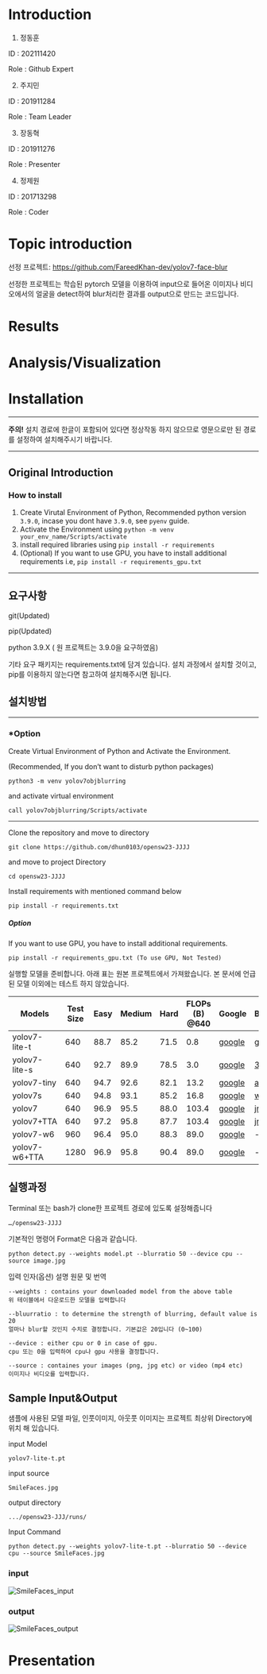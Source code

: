 # Introduction

1. 정동훈

ID : 202111420

Role : Github Expert


2. 주지민

ID : 201911284

Role : Team Leader


3. 장동혁

ID : 201911276

Role : Presenter


4. 정제원

ID : 201713298

Role : Coder


# Topic introduction

선정 프로젝트:
https://github.com/FareedKhan-dev/yolov7-face-blur

선정한 프로젝트는 학습된 pytorch 모델을 이용하여 input으로 들어온 이미지나 비디오에서의 얼굴을 detect하여 blur처리한 결과를 output으로 만드는 코드입니다.


# Results


# Analysis/Visualization


# Installation
---

**주의!** 
 설치 경로에 한글이 포함되어 있다면 정상작동 하지 않으므로 영문으로만 된 경로를 설정하여 설치해주시기 바랍니다.

---
Original Introduction
---
### How to install
1. Create Virutal Environment of Python, Recommended python version `3.9.0`, incase you dont have `3.9.0`, see `pyenv` guide.
2. Activate the Environment using `python -m venv your_env_name/Scripts/activate`
3. install required libraries using `pip install -r requirements`
4. (Optional) If you want to use GPU, you have to install additional requirements i.e, `pip install -r requirements_gpu.txt` 

---

## 요구사항

git(Updated)

pip(Updated)

python 3.9.X ( 원 프로젝트는 3.9.0을 요구하였음)

기타 요구 패키지는 requirements.txt에 담겨 있습니다. 설치 과정에서 설치할 것이고, pip를 이용하지 않는다면 참고하여 설치해주시면 됩니다.


## 설치방법

-----

### \*Option 
Create Virtual Environment of Python and Activate the Environment.

(Recommended, If you don’t want to disturb python packages)

    python3 -m venv yolov7objblurring

 and activate virtual environment
 
    call yolov7objblurring/Scripts/activate
    
-----

Clone the repository and move to directory

    git clone https://github.com/dhun0103/opensw23-JJJJ
    
and move to project Directory

    cd opensw23-JJJJ
      
Install requirements with mentioned command below

    pip install -r requirements.txt

##### Option

If you want to use GPU, you have to install additional requirements.

    pip install -r requirements_gpu.txt (To use GPU, Not Tested)

실행할 모델을 준비합니다. 아래 표는 원본 프로젝트에서 가져왔습니다. 본 문서에 언급된 모델 이외에는 테스트 하지 않았습니다.

| Models           |  Test Size | Easy  | Medium | Hard  | FLOPs (B) @640 | Google | Baidu |
| -----------------| ---------- | ----- | ------ | ----- | -------------- | ------ | ----- |
| yolov7-lite-t    | 640        | 88.7  | 85.2   | 71.5  |  0.8           | [google](https://drive.google.com/file/d/1HNXd9EdS-BJ4dk7t1xJDFfr1JIHjd5yb/view?usp=sharing) | [gsmn](https://pan.baidu.com/s/1oxlJVveUgHUQs4UiR26aCw) |
| yolov7-lite-s    | 640        | 92.7  | 89.9   | 78.5  |  3.0           | [google](https://drive.google.com/file/d/1MIC5vD4zqRLF_uEZHzjW_f-G3TsfaOAf/view?usp=sharing) | [3sp4](https://pan.baidu.com/s/1f_DD1gZ1AUGLFKHoPNq10Q) |
| yolov7-tiny      | 640        | 94.7  | 92.6   | 82.1  |  13.2          | [google](https://drive.google.com/file/d/1Mona-I4PclJr5mjX1qb8dgDeMpYyBcwM/view?usp=sharing) | [aujs](https://pan.baidu.com/s/1IzHLQc2RbPyuDgEqgY8hUg) |
| yolov7s          | 640        | 94.8  | 93.1   | 85.2  |  16.8          | [google](https://drive.google.com/file/d/1_ZjnNF_JKHVlq41EgEqMoGE2TtQ3SYmZ/view?usp=sharing) | [w72z](https://pan.baidu.com/s/1fZfZTH7qSdN-0zTk5iCcnA) |
| yolov7           | 640        | 96.9  | 95.5   | 88.0  |  103.4         | [google](https://drive.google.com/file/d/1oIaGXFd4goyBvB1mYDK24GLof53H9ZYo/view?usp=sharing) | [jrj6](https://pan.baidu.com/s/1PiEnSaogvjkNvRLHctBz9A) |
| yolov7+TTA       | 640        | 97.2  | 95.8   | 87.7  |  103.4         | [google](https://drive.google.com/file/d/1oIaGXFd4goyBvB1mYDK24GLof53H9ZYo/view?usp=sharing) | [jrj6](https://pan.baidu.com/s/1PiEnSaogvjkNvRLHctBz9A) |
| yolov7-w6        | 960        | 96.4  | 95.0   | 88.3  |  89.0          | [google](https://drive.google.com/file/d/1U_kH7Xa_9-2RK2hnyvsyMLKdYB0h4MJS/view?usp=sharing) | - |
| yolov7-w6+TTA    | 1280       | 96.9  | 95.8   | 90.4  |  89.0          | [google](https://drive.google.com/file/d/1U_kH7Xa_9-2RK2hnyvsyMLKdYB0h4MJS/view?usp=sharing) | - |


## 실행과정

Terminal 또는 bash가 clone한 프로젝트 경로에 있도록 설정해줍니다

    …/opensw23-JJJJ

기본적인 명령어 Format은 다음과 같습니다.

    python detect.py --weights model.pt --blurratio 50 --device cpu --source image.jpg

입력 인자(옵션) 설명 원문 및 번역
    
    --weights : contains your downloaded model from the above table
    위 테이블에서 다운로드한 모델을 입력합니다
   
    --bluurratio : to determine the strength of blurring, default value is 20
    얼마나 blur할 것인지 수치로 결정합니다. 기본값은 20입니다 (0~100)
    
    --device : either cpu or 0 in case of gpu.
    cpu 또는 0을 입력하여 cpu나 gpu 사용을 결정합니다.
    
    --source : containes your images (png, jpg etc) or video (mp4 etc)
    이미지나 비디오를 입력합니다.

## Sample Input&Output

샘플에 사용된 모델 파일, 인풋이미지, 아웃풋 이미지는 프로젝트 최상위 Directory에 위치 해 있습니다.

input Model

    yolov7-lite-t.pt

input source 

    SmileFaces.jpg

output directory

    .../opensw23-JJJ/runs/

Input Command

    python detect.py --weights yolov7-lite-t.pt --blurratio 50 --device cpu --source SmileFaces.jpg

### input

![SmileFaces_input](https://github.com/dhun0103/opensw23-JJJJ/assets/50978743/316a6a93-ccda-41f0-b094-aa77f23d9244)

### output

![SmileFaces_output](https://github.com/dhun0103/opensw23-JJJJ/assets/50978743/41b4a7f7-5a14-434a-a2ff-60ba2cf04352)

# Presentation

